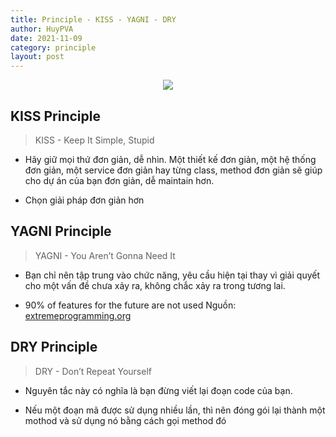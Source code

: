 ```yaml
---
title: Principle - KISS - YAGNI - DRY
author: HuyPVA
date: 2021-11-09
category: principle
layout: post
---
```


<div align="center">
    <img src="../assets/images/principle/principle.png"/>
</div>

## KISS Principle

> KISS - Keep It Simple, Stupid
  
- Hãy giữ mọi thứ đơn giản, dễ nhìn. Một thiết kế đơn giản, một hệ thống đơn giản, một service đơn giản hay từng class, method đơn giản sẽ giúp cho dự án của bạn đơn giản, dễ maintain hơn.

- Chọn giải pháp đơn giản hơn

## YAGNI Principle 

> YAGNI - You Aren’t Gonna Need It
  
- Bạn chỉ nên tập trung vào chức năng, yêu cầu hiện tại thay vì giải quyết cho một vấn đề chưa xảy ra, không chắc xảy ra trong tương lai.

- 90% of features for the future are not used
Nguồn: [extremeprogramming.org](http://www.extremeprogramming.org/rules/early.html)

## DRY Principle

> DRY - Don’t Repeat Yourself

- Nguyên tắc này có nghĩa là bạn đừng viết lại đoạn code của bạn.

- Nếu một đoạn mã được sử dụng nhiều lần, thì nên đóng gói lại thành một mothod và sử dụng nó bằng cách gọi method đó
